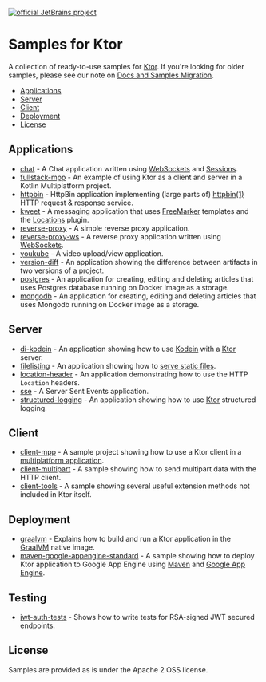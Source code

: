 [![official JetBrains project](https://jb.gg/badges/official-flat-square.svg)](https://confluence.jetbrains.com/display/ALL/JetBrains+on+GitHub)

# Samples for Ktor

A collection of ready-to-use samples for [Ktor](https://ktor.io). If you're looking for older samples, please see our
note on [Docs and Samples Migration](https://blog.jetbrains.com/ktor/2020/09/16/docs-and-samples-migration/).

- [Applications](#applications)
- [Server](#server)
- [Client](#client)
- [Deployment](#deployment)
- [License](#license)

## Applications

* [chat](chat/README.md) - A Chat application written using [WebSockets](https://ktor.io/docs/websocket.html) and [Sessions](https://ktor.io/docs/sessions.html).
* [fullstack-mpp](fullstack-mpp/README.md) - An example of using Ktor as a client and server in a Kotlin Multiplatform
  project.
* [httpbin](httpbin/README.md) - HttpBin application implementing (large parts of) [httpbin(1)](https://httpbin.org/) HTTP request & response service.
* [kweet](kweet/README.md) - A messaging application that uses [FreeMarker](https://ktor.io/docs/freemarker.html) templates and the [Locations](https://ktor.io/docs/locations.html) plugin.
* [reverse-proxy](reverse-proxy/README.md) - A simple reverse proxy application.
* [reverse-proxy-ws](reverse-proxy-ws/README.md) - A reverse proxy application written using [WebSockets](https://ktor.io/docs/websocket.html).
* [youkube](youkube/README.md) - A video upload/view application.
* [version-diff](version-diff/README.md) - An application showing the difference between artifacts in two versions of a project.
* [postgres](postgres/README.md) - An application for creating, editing and deleting articles that uses Postgres database running on Docker image as a storage.
* [mongodb](mongodb/README.md) - An application for creating, editing and deleting articles that uses Mongodb running on Docker image as a storage.

## Server

* [di-kodein](di-kodein/README.md) - An application showing how to use [Kodein](https://kodein.org)
  with a [Ktor](https://ktor.io) server.
* [filelisting](filelisting/README.md) - An application showing how to [serve static files](https://ktor.io/docs/serving-static-content.html).
* [location-header](location-header/README.md) - An application demonstrating how to use the HTTP `Location`
  headers.
* [sse](sse/README.md) - A Server Sent Events application.
* [structured-logging](structured-logging/README.md) - An application showing how to use [Ktor](https://ktor.io)
  structured logging.

## Client

* [client-mpp](client-mpp/README.md) - A sample project showing how to use a Ktor client in
  a [multiplatform application](https://ktor.io/docs/getting-started-ktor-client-multiplatform-mobile.html).
* [client-multipart](client-multipart/README.md) - A sample showing how to send multipart data with the HTTP client.
* [client-tools](client-tools/README.md) - A sample showing several useful extension methods not included in Ktor itself.

## Deployment

* [graalvm](graalvm/README.md) - Explains how to build and run a Ktor application in the [GraalVM](https://ktor.io/docs/graalvm.html) native image.
* [maven-google-appengine-standard](maven-google-appengine-standard/README.md) - A sample showing how to deploy Ktor
  application to Google App Engine using [Maven](https://maven.apache.org/) and [Google App Engine](https://cloud.google.com/appengine/).

## Testing

* [jwt-auth-tests](jwt-auth-tests/README.md) - Shows how to write tests for RSA-signed JWT secured endpoints.

## License

Samples are provided as is under the Apache 2 OSS license.
